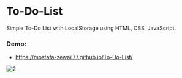 # To-Do-List
Simple To-Do List with LocalStorage using HTML, CSS, JavaScript.

### Demo:
- https://mostafa-zewail77.github.io/To-Do-List/


![2](https://user-images.githubusercontent.com/104537380/235679218-ad5b5bc4-10f9-46e6-ba7a-998fcd920f8e.png)
